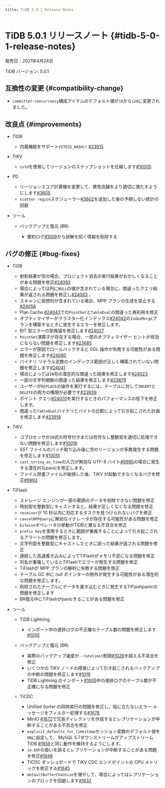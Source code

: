 ```yaml
---
title: TiDB 5.0.1 Release Notes
---
```


# TiDB 5.0.1 リリースノート {#tidb-5-0-1-release-notes}

発売日：2021年4月24日

TiDB バージョン: 5.0.1

## 互換性の変更 {#compatibility-change}

-   `committer-concurrency`構成アイテムのデフォルト値が`16`から`128`に変更されました。

## 改良点 {#improvements}

-   TiDB

    -   内蔵機能をサポート`VITESS_HASH()` [#23915](https://github.com/pingcap/tidb/pull/23915)

-   TiKV

    -   `zstd`を使用してリージョンのスナップショットを圧縮します[#10005](https://github.com/tikv/tikv/pull/10005)

-   PD

    -   リージョンスコア計算機を変更して、異性店舗をより適切に満たすようにします[#3605](https://github.com/pingcap/pd/pull/3605)
    -   `scatter region`スケジューラー[#3602](https://github.com/pingcap/pd/pull/3602)を追加した後の予期しない統計の回避

-   ツール

    -   バックアップと復元 (BR)

        -   要約ログ[#1009](https://github.com/pingcap/br/pull/1009)から誤解を招く情報を削除する

## バグの修正 {#bug-fixes}

-   TiDB

    -   射影結果が空の場合、プロジェクト消去の実行結果がおかしくなることがある問題を修正[#24093](https://github.com/pingcap/tidb/pull/24093)
    -   場合によっては列に`NULL`の値が含まれている場合に、間違ったクエリ結果が返される問題を修正し[#24063](https://github.com/pingcap/tidb/pull/24063) 。
    -   スキャンに仮想列が含まれている場合、MPP プランの生成を禁止する[#24058](https://github.com/pingcap/tidb/pull/24058)
    -   Plan Cache [#24043](https://github.com/pingcap/tidb/pull/24043)での`PointGet`と`TableDual`の間違った再利用を修正
    -   オプティマイザーがクラスター化インデックス[#24042](https://github.com/pingcap/tidb/pull/24042)の`IndexMerge`プランを構築するときに発生するエラーを修正します。
    -   BIT 型エラーの型推論を修正します[#24027](https://github.com/pingcap/tidb/pull/24027)
    -   `PointGet`演算子が存在する場合、一部のオプティマイザー ヒントが有効にならない問題を修正します[#23685](https://github.com/pingcap/tidb/pull/23685)
    -   エラーが原因でロールバックすると DDL 操作が失敗する可能性がある問題を修正します[#24080](https://github.com/pingcap/tidb/pull/24080)
    -   バイナリ リテラル定数のインデックス範囲が正しく構築されていない問題を修正します[#24041](https://github.com/pingcap/tidb/pull/24041)
    -   場合によっては`IN`句の潜在的な間違った結果を修正します[#24023](https://github.com/pingcap/tidb/pull/24023)
    -   一部の文字列関数の間違った結果を修正します[#23879](https://github.com/pingcap/tidb/pull/23879)
    -   ユーザーが`REPLACE`の操作を実行するには、テーブルに対して`INSERT`と`DELETE`の両方の権限が必要です[#23939](https://github.com/pingcap/tidb/pull/23939)
    -   ポイント クエリ[#24070](https://github.com/pingcap/tidb/pull/24070)を実行するときのパフォーマンスの低下を修正します。
    -   間違った`TableDual`バイナリとバイトの比較によって引き起こされた計画を修正します[#23918](https://github.com/pingcap/tidb/pull/23918)

-   TiKV

    -   コプロセッサが`IN`式の符号付きまたは符号なし整数型を適切に処理できない問題を修正します[#10018](https://github.com/tikv/tikv/pull/10018)
    -   SST ファイルのバッチ取り込み後に空のリージョンが多数発生する問題を修正します[#10015](https://github.com/tikv/tikv/pull/10015)
    -   `cast_string_as_time`の入力が無効な UTF-8 バイト[#9995](https://github.com/tikv/tikv/pull/9995)の場合に発生する潜在的なpanicを修正します。
    -   ファイル辞書ファイルが破損した後、TiKV が起動できなくなるバグを修正[#9992](https://github.com/tikv/tikv/pull/9992)

-   TiFlash

    -   ストレージ エンジンが一部の範囲のデータを削除できない問題を修正
    -   時刻型を整数型にキャストすると、結果が正しくなくなる問題を修正
    -   `receiver`が 10 秒以内に対応するタスクを見つけられないバグを修正
    -   `cancelMPPQuery`に無効なイテレータが存在する可能性がある問題を修正
    -   `bitwise`オペレータの挙動がTiDBと異なる不具合を修正
    -   `prefix key`を使用するときに範囲が重複することによって引き起こされるアラートの問題を修正します。
    -   文字列型を整数型にキャストしたときに誤った結果が返される問題を修正
    -   連続した高速書き込みによってTiFlashがメモリ不足になる問題を修正
    -   列名が重複しているとTiFlashでエラーが発生する問題を修正
    -   TiFlashが MPP プランの解析に失敗する問題を修正
    -   テーブル GC 中に null ポインターの例外が発生する可能性がある潜在的な問題を修正します。
    -   削除されたテーブルにデータを書き込むときに発生するTiFlashpanicの問題を修正します
    -   BR復元中にTiFlashがpanicすることがある問題を修正

-   ツール

    -   TiDB Lightning

        -   インポート中の進捗ログの不正確なテーブル数の問題を修正します[#1005](https://github.com/pingcap/br/pull/1005)

    -   バックアップと復元 (BR)

        -   実際のバックアップ速度が`--ratelimit`制限[#1026](https://github.com/pingcap/br/pull/1026)を超える不具合を修正
        -   いくつかの TiKV ノードの障害によって引き起こされるバックアップの中断の問題を修正します[#1019](https://github.com/pingcap/br/pull/1019)
        -   TiDB Lightning のインポート[#1005](https://github.com/pingcap/br/pull/1005)中の進捗ログのテーブル数が不正確になる問題を修正

    -   TiCDC

        -   Unified Sorter の同時実行の問題を修正し、役に立たないエラー メッセージをフィルター処理する[#1678](https://github.com/pingcap/tiflow/pull/1678)
        -   MinIO [#1672](https://github.com/pingcap/tiflow/pull/1672)で冗長ディレクトリを作成するとレプリケーションが中断することがある不具合を修正
        -   `explicit_defaults_for_timestamp`セッション変数のデフォルト値を`ON`に設定して、 MySQL 5.7ダウンストリームがアップストリーム TiDB [#1659](https://github.com/pingcap/tiflow/pull/1659)と同じ動作を維持するようにします。
        -   `io.EOF`の扱いを誤るとレプリケーションが中断することがある問題を修正[#1648](https://github.com/pingcap/tiflow/pull/1648)
        -   TiCDC ダッシュボードで TiKV CDC エンドポイントの CPU メトリックを修正する[#1645](https://github.com/pingcap/tiflow/pull/1645)
        -   `defaultBufferChanSize`を増やして、場合によってはレプリケーションのブロックを回避します[#1632](https://github.com/pingcap/tiflow/pull/1632)
